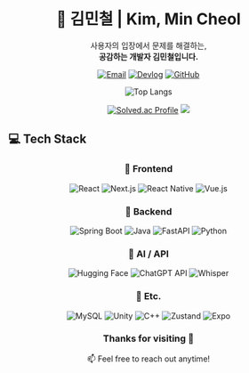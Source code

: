 <div align="center">

# 👋 김민철 | Kim, Min Cheol

사용자의 입장에서 문제를 해결하는,  
**공감하는 개발자 김민철입니다.**  

[![Email](https://img.shields.io/badge/Email-alscjf0327@naver.com-blue?style=flat-square&logo=gmail)](mailto:alscjf0327@naver.com)
[![Devlog](https://img.shields.io/badge/Devlog-Blog-ff5722?style=flat-square&logo=tistory)](http://codingfeature.tistory.com/)
[![GitHub](https://img.shields.io/badge/GitHub-MovieGoers-black?style=flat-square&logo=github)](https://github.com/MovieGoers)

</div>

<div align="center">
  
![Top Langs](https://github-readme-stats.vercel.app/api/top-langs/?username=MovieGoers&layout=compact&theme=synthwave)

</div>

<div align="center">
  
[![Solved.ac Profile](http://mazassumnida.wtf/api/generate_badge?boj=codingfeature)](https://solved.ac/codingfeature)
<img src="http://mazandi.herokuapp.com/api?handle=codingfeature&theme=warm"/>
</div>

## 💻 Tech Stack

<div align="center">

### 🧠 Frontend

![React](https://img.shields.io/badge/React-61DAFB?style=flat-square&logo=react&logoColor=black)
![Next.js](https://img.shields.io/badge/Next.js-000000?style=flat-square&logo=nextdotjs)
![React Native](https://img.shields.io/badge/React%20Native-61DAFB?style=flat-square&logo=react&logoColor=black)
![Vue.js](https://img.shields.io/badge/Vue.js-4FC08D?style=flat-square&logo=vuedotjs)

### 🧩 Backend

![Spring Boot](https://img.shields.io/badge/Spring%20Boot-6DB33F?style=flat-square&logo=springboot)
![Java](https://img.shields.io/badge/Java-007396?style=flat-square&logo=java)
![FastAPI](https://img.shields.io/badge/FastAPI-009688?style=flat-square&logo=fastapi)
![Python](https://img.shields.io/badge/Python-3776AB?style=flat-square&logo=python)

### 🧠 AI / API

![Hugging Face](https://img.shields.io/badge/HuggingFace-FCC624?style=flat-square&logo=huggingface&logoColor=black)
![ChatGPT API](https://img.shields.io/badge/OpenAI-412991?style=flat-square&logo=openai)
![Whisper](https://img.shields.io/badge/Whisper-1C1C1C?style=flat-square&logo=OpenAI)

### 🧮 Etc.

![MySQL](https://img.shields.io/badge/MySQL-4479A1?style=flat-square&logo=mysql)
![Unity](https://img.shields.io/badge/Unity-000000?style=flat-square&logo=unity)
![C++](https://img.shields.io/badge/C++-00599C?style=flat-square&logo=cplusplus)
![Zustand](https://img.shields.io/badge/Zustand-000000?style=flat-square&logo=Zustand)
![Expo](https://img.shields.io/badge/Expo-000020?style=flat-square&logo=expo)

</div>

<div align="center">
  
### Thanks for visiting 🙌  
📫 Feel free to reach out anytime!

</div>
